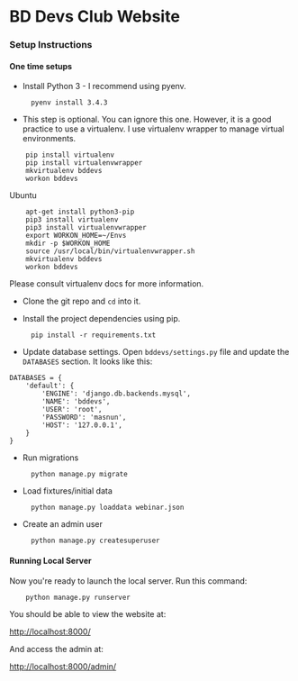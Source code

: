 # BD Devs Club Website

### Setup Instructions

#### One time setups

* Install Python 3 - I recommend using pyenv. 

		pyenv install 3.4.3

* This step is optional. You can ignore this one. However, it is a good practice to use a virtualenv. I use virtualenv wrapper to manage virtual environments. 

```
	pip install virtualenv
	pip install virtualenvwrapper
	mkvirtualenv bddevs
	workon bddevs
```
Ubuntu
```
	apt-get install python3-pip
	pip3 install virtualenv
	pip3 install virtualenvwrapper
	export WORKON_HOME=~/Envs
	mkdir -p $WORKON_HOME
	source /usr/local/bin/virtualenvwrapper.sh
	mkvirtualenv bddevs
	workon bddevs
```
Please consult virtualenv docs for more information. 

* Clone the git repo and `cd` into it. 

* Install the project dependencies using pip. 
		
		pip install -r requirements.txt
	
* Update database settings. Open `bddevs/settings.py` file and update the `DATABASES` section. It looks like this: 

```
DATABASES = {
    'default': {
        'ENGINE': 'django.db.backends.mysql',
        'NAME': 'bddevs',
        'USER': 'root',
        'PASSWORD': 'masnun',
        'HOST': '127.0.0.1',
    }
}
```

* Run migrations

		python manage.py migrate

* Load fixtures/initial data

		python manage.py loaddata webinar.json

* Create an admin user

		python manage.py createsuperuser



#### Running Local Server

Now you're ready to launch the local server. Run this command: 

		python manage.py runserver 

You should be able to view the website at: 

<a href="http://localhost:8000/">http://localhost:8000/</a>

And access the admin at: 

<a href="http://localhost:8000/admin/">http://localhost:8000/admin/</a>



